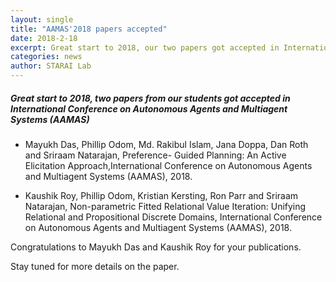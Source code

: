 ```yaml
---
layout: single
title: "AAMAS'2018 papers accepted"
date: 2018-2-18
excerpt: Great start to 2018, our two papers got accepted in International Conference on Autonomous Agents and Multiagent Systems (AAMAS).
categories: news
author: STARAI Lab
---
```


##### Great start to 2018, two papers from our students got accepted in International Conference on Autonomous Agents and Multiagent Systems (AAMAS)  


* Mayukh Das, Phillip Odom, Md. Rakibul Islam, Jana Doppa, Dan Roth and Sriraam Natarajan, Preference- Guided Planning: An Active Elicitation Approach,International Conference on Autonomous Agents and Multiagent Systems (AAMAS), 2018.

* Kaushik Roy, Phillip Odom, Kristian Kersting, Ron Parr and Sriraam Natarajan, Non-parametric Fitted Relational Value Iteration: Unifying Relational and Propositional Discrete Domains, International Conference on Autonomous Agents and Multiagent Systems (AAMAS), 2018.

Congratulations to Mayukh Das and Kaushik Roy for your publications.

Stay tuned for more details on the paper.
